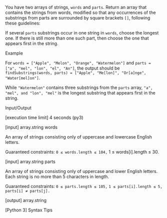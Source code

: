 You have two arrays of strings, `words` and `parts`. Return an array that contains the strings from words, modified so that any occurrences of the substrings from parts are surrounded by square brackets `[]`, following these guidelines:

If several `parts` substrings occur in one string in `words`, choose the longest one. If there is still more than one such part, then choose the one that appears first in the string.

Example

For `words = ["Apple", "Melon", "Orange", "Watermelon"]` and `parts = ["a", "mel", "lon", "el", "An"]`, the output should be
`findSubstrings(words, parts) = ["Apple", "Me[lon]", "Or[a]nge", "Water[mel]on"]`.

While `"Watermelon"` contains three substrings from the `parts` array, `"a", "mel", and "lon", "mel"` is the longest substring that appears first in the string.

Input/Output

[execution time limit] 4 seconds (py3)

[input] array.string words

An array of strings consisting only of uppercase and lowercase English letters.

Guaranteed constraints:
`0 ≤ words.length ≤ 104,`
1 ≤ words[i].length ≤ 30.

[input] array.string parts

An array of strings consisting only of uppercase and lower English letters. Each string is no more than 5 characters in length.

Guaranteed constraints:
`0 ≤ parts.length ≤ 105,`
`1 ≤ parts[i].length ≤ 5,`
`parts[i] ≠ parts[j].`

[output] array.string

[Python 3] Syntax Tips
